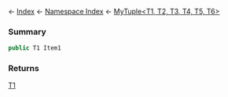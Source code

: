 ← [Index](Api-Index) ← [Namespace Index](Namespace-Index) ← [MyTuple<T1, T2, T3, T4, T5, T6>](VRage.MyTuple`6)

### Summary

```csharp
public T1 Item1
```

### Returns

[T1]()

